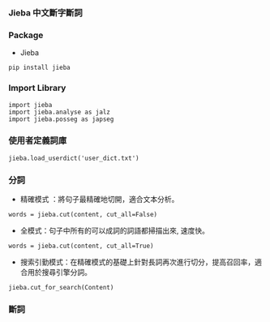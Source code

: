 ### Jieba 中文斷字斷詞

### Package
* Jieba
~~~
pip install jieba
~~~

### Import Library
~~~
import jieba
import jieba.analyse as jalz
import jieba.posseg as japseg
~~~

### 使用者定義詞庫 
~~~
jieba.load_userdict('user_dict.txt') 
~~~

### 分詞
* 精確模式 ：將句子最精確地切開，適合文本分析。
~~~
words = jieba.cut(content, cut_all=False)
~~~   
* 全模式：句子中所有的可以成詞的詞語都掃描出來, 速度快。
~~~
words = jieba.cut(content, cut_all=True)
~~~   
* 搜索引勤模式：在精確模式的基礎上針對長詞再次進行切分，提高召回率，適合用於搜尋引擎分詞。
~~~
jieba.cut_for_search(Content)
~~~

### 斷詞
